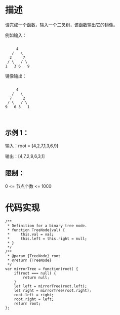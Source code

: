 # 描述
请完成一个函数，输入一个二叉树，该函数输出它的镜像。

例如输入：
```

     4
   /   \
  2     7
 / \   / \
1   3 6   9
```
镜像输出：
```

     4
   /   \
  7     2
 / \   / \
9   6 3   1
```
 

## 示例 1：

输入：root = [4,2,7,1,3,6,9]

输出：[4,7,2,9,6,3,1]
 

## 限制：

0 <= 节点个数 <= 1000

# 代码实现
```
/**
 * Definition for a binary tree node.
 * function TreeNode(val) {
 *     this.val = val;
 *     this.left = this.right = null;
 * }
 */
/**
 * @param {TreeNode} root
 * @return {TreeNode}
 */
var mirrorTree = function(root) {
    if(root === null) {
        return null;
    }
    let left = mirrorTree(root.left);
    let right = mirrorTree(root.right);
    root.left = right;
    root.right = left;
    return root;
};
```